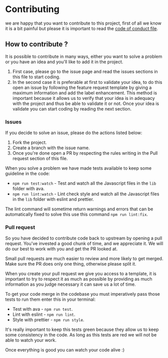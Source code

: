 # Contributing
we are happy that you want to contribute to this project, first of all we know it is a bit painful but please it is important to read the [code of conduct file](https://github.com/luctst/getreadme/blob/master/.github/CODE_OF_CONDUCT.md).

## How to contribute ?
It is possible to contribute in many ways, either you want to solve a problem or you have an idea and you'll like to add it in the project.

1. First case, please go to the issue page and read the issues sections in this file to start coding.
2. In the second case it is preferable at first to validate your idea, to do this open an issue by following the feature request template by giving a maximum information and add the label enhancement.
This method is important because it allows us to verify that your idea is in adequacy with the project and thus be able to validate it or not. Once your idea is validate you can start coding by reading the next section.

### Issues
If you decide to solve an issue, please do the actions listed below:

1. Fork the project.
2. Create a branch with the issue name.
3. Once you're done open a PR by respecting the rules writing in the Pull request section of this file.

When you solve a problem we have made tests available to keep some guideline in the code:

* `npm run test:watch` - Test and watch all the Javascript files in the `lib` folder with ava.
* `npm run lint:watch` - Lint check style and watch all the Javascript files in the `lib` folder with eslint and prettier.

The lint command will sometime return warnings and errors that can be automatically fixed to solve this use this command `npm run lint:fix`.

### Pull request
So you have decided to contribute code back to upstream by opening a pull request. You've invested a good chunk of time, and we appreciate it. We will do our best to work with you and get the PR looked at.

Small pull requests are much easier to review and more likely to get merged. Make sure the PR does only one thing, otherwise please split it.

When you create your pull request we give you access to a template, it is important to try to respect it as much as possible by providing as much information as you judge necessary it can save us a lot of time.

To get your code merge in the codebase you must
imperatively pass those tests to run them enter this in your terminal:

* Test with ava - `npm run test`.
* Lint with eslint - `npm run lint`.
* Style with prettier - `npm run style`.

It's really important to keep this tests green because
they allow us to keep some consistency in the code. As long as this tests are red we will not be able to watch your work.

Once everything is good you can watch your code
alive :)
